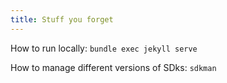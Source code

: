```yaml
---
title: Stuff you forget
---
```


How to run locally: `bundle exec jekyll serve`

How to manage different versions of SDks: `sdkman`
